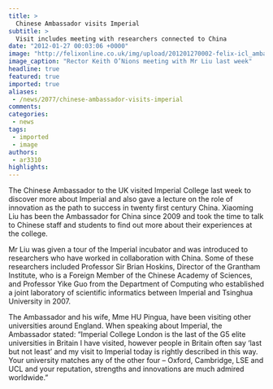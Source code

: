 ```yaml
---
title: >
  Chinese Ambassador visits Imperial
subtitle: >
  Visit includes meeting with researchers connected to China
date: "2012-01-27 00:03:06 +0000"
image: "http://felixonline.co.uk/img/upload/201201270002-felix-icl_ambassador_009.jpg"
image_caption: "Rector Keith O’Nions meeting with Mr Liu last week"
headline: true
featured: true
imported: true
aliases:
 - /news/2077/chinese-ambassador-visits-imperial
comments:
categories:
 - news
tags:
 - imported
 - image
authors:
 - ar3310
highlights:
---
```


The Chinese Ambassador to the UK visited Imperial College last week to discover more about Imperial and also gave a lecture on the role of innovation as the path to success in twenty first century China. Xiaoming Liu has been the Ambassador for China since 2009 and took the time to talk to Chinese staff and students to find out more about their experiences at the college.

Mr Liu was given a tour of the Imperial incubator and was introduced to researchers who have worked in collaboration with China. Some of these researchers included Professor Sir Brian Hoskins, Director of the Grantham Institute, who is a Foreign Member of the Chinese Academy of Sciences, and Professor Yike Guo from the Department of Computing who established a joint laboratory of scientific informatics between Imperial and Tsinghua University in 2007.

The Ambassador and his wife, Mme HU Pingua, have been visiting other universities around England. When speaking about Imperial, the Ambassador stated: “Imperial College London is the last of the G5 elite universities in Britain I have visited, however people in Britain often say ‘last but not least’ and my visit to Imperial today is rightly described in this way. Your university matches any of the other four – Oxford, Cambridge, LSE and UCL and your reputation, strengths and innovations are much admired worldwide.”
